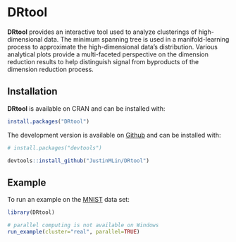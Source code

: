 
<!-- README.md is generated from README.Rmd. Please edit that file -->

# DRtool

<!-- badges: start -->
<!-- badges: end -->

**DRtool** provides an interactive tool used to analyze clusterings of
high-dimensional data. The minimum spanning tree is used in a
manifold-learning process to approximate the high-dimensional data’s
distribution. Various analytical plots provide a multi-faceted
perspective on the dimension reduction results to help distinguish
signal from byproducts of the dimension reduction process.

## Installation

**DRtool** is available on CRAN and can be installed with:

``` r
install.packages("DRtool")
```

The development version is available on
[Github](https://github.com/JustinMLin/DRtool) and can be installed
with:

``` r
# install.packages("devtools")

devtools::install_github("JustinMLin/DRtool")
```

## Example

To run an example on the
[MNIST](https://en.wikipedia.org/wiki/MNIST_database) data set:

``` r
library(DRtool)

# parallel computing is not available on Windows
run_example(cluster="real", parallel=TRUE)
```
